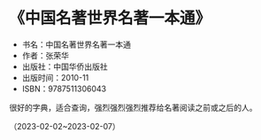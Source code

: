 # 《中国名著世界名著一本通》


- 书名：中国名著世界名著一本通
- 作者：张荣华
- 出版社：中国华侨出版社
- 出版时间：2010-11
- ISBN：9787511306043

很好的字典，适合查询，强烈强烈强烈推荐给名著阅读之前或之后的人。

（2023-02-02~2023-02-07）


